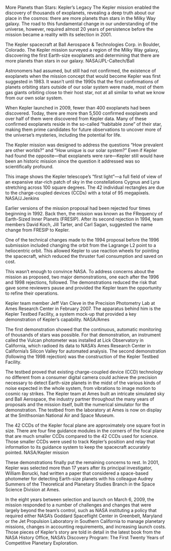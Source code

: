More Planets than Stars: Kepler’s Legacy 
 The Kepler mission enabled the discovery of thousands of exoplanets, revealing a deep truth about our place in the cosmos: there are more planets than stars in the Milky Way galaxy. The road to this fundamental change in our understanding of the universe, however, required almost 20 years of persistence before the mission became a reality with its selection in 2001.

The Kepler spacecraft at Ball Aerospace & Technologies Corp. in Boulder, Colorado. The Kepler mission surveyed a region of the Milky Way galaxy, discovering the first Earth-size exoplanets and determining that there are more planets than stars in our galaxy. NASA/JPL-Caltech/Ball

Astronomers had assumed, but still had not confirmed, the existence of exoplanets when the mission concept that would become Kepler was first suggested in 1983. It wasn’t until the 1990s that the first confirmations of planets orbiting stars outside of our solar system were made, most of them gas giants orbiting close to their host star, not at all similar to what we know from our own solar system.

When Kepler launched in 2009, fewer than 400 exoplanets had been discovered. Today, there are more than 5,500 confirmed exoplanets and over half of them were discovered from Kepler data. Many of these confirmed exoplanets reside in the so-called “habitable zone” of their star, making them prime candidates for future observations to uncover more of the universe’s mysteries, including the potential for life.

The Kepler mission was designed to address the questions “How prevalent are other worlds?” and “How unique is our solar system?” Even if Kepler had found the opposite—that exoplanets were rare—Kepler still would have been an historic mission since the question it addressed was so scientifically profound.

This image shows the Kepler telescope’s “first light”—a full field of view of an expansive star-rich patch of sky in the constellations Cygnus and Lyra stretching across 100 square degrees. The 42 individual rectangles are due to the charge-coupled devices (CCDs) with a total of 95 megapixels. NASA/J.Jenkins

Earlier versions of the mission proposal had been rejected four times beginning in 1992. Back then, the mission was known as the FRequency of Earth-Sized Inner Planets (FRESIP). After its second rejection in 1994, team members David Koch, Jill Tarter, and Carl Sagan, suggested the name change from FRESIP to Kepler.

One of the technical changes made to the 1994 proposal before the 1996 submission included changing the orbit from the Lagrange L2 point to a heliocentric orbit. This allowed Kepler to use reaction wheels for pointing the spacecraft, which reduced the thruster fuel consumption and saved on cost.

This wasn’t enough to convince NASA. To address concerns about the mission as proposed, two major demonstrations, one each after the 1996 and 1998 rejections, followed. The demonstrations reduced the risk that gave some reviewers pause and provided the Kepler team the opportunity to refine their operations.

Kepler team member Jeff Van Cleve in the Precision Photometry Lab at Ames Research Center in February 2007. The apparatus behind him is the Kepler Testbed Facility, a system mock-up that provided a key demonstration of Kepler’s capability. NASA/Ames

The first demonstration showed that the continuous, automatic monitoring of thousands of stars was possible. For that demonstration, an instrument called the Vulcan photometer was installed at Lick Observatory in California, which radioed its data to NASA’s Ames Research Center in California’s Silicon Valley for automated analysis. The second demonstration (following the 1998 rejection) was the construction of the Kepler Testbed Facility.

The testbed proved that existing charge-coupled device (CCD) technology no different from a consumer digital camera could achieve the precision necessary to detect Earth-size planets in the midst of the various kinds of noise expected in the whole system, from vibrations to image motion to cosmic ray strikes. The Kepler team at Ames built an intricate simulated sky and Ball Aerospace, the industry partner throughout the many years of proposals and the mission itself, built the numerical simulator for the demonstration. The testbed from the laboratory at Ames is now on display at the Smithsonian National Air and Space Museum.

The 42 CCDs of the Kepler focal plane are approximately one square foot in size. There are four fine guidance modules in the corners of the focal plane that are much smaller CCDs compared to the 42 CCDs used for science. Those smaller CCDs were used to track Kepler’s position and relay that information to its guidance system to keep the spacecraft accurately pointed. NASA/Kepler mission

These demonstrations finally put the remaining concerns to rest. In 2001, Kepler was selected more than 17 years after its principal investigator, William Borucki, had written a paper that considered a space-based photometer for detecting Earth-size planets with his colleague Audrey Summers of the Theoretical and Planetary Studies Branch in the Space Science Division at Ames.

In the eight years between selection and launch on March 6, 2009, the mission responded to a number of challenges and changes that were largely beyond the team’s control, such as NASA instituting a policy that required either NASA’s Goddard Spaceflight Center in Greenbelt, Maryland or the Jet Propulsion Laboratory in Southern California to manage planetary missions, changes in accounting requirements, and increasing launch costs. Those pieces of Kepler’s story are told in detail in the latest book from the NASA History Office, NASA’s Discovery Program: The First Twenty Years of Competitive Planetary Exploration.